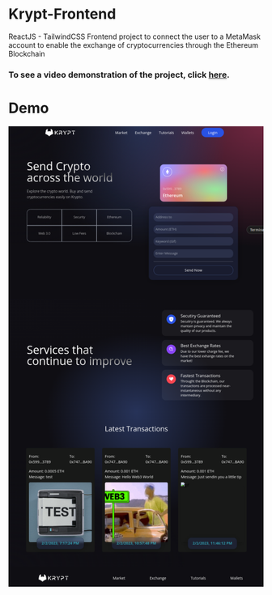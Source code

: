 # Krypt-Frontend
ReactJS - TailwindCSS Frontend project to connect the user to a MetaMask account to enable the exchange of cryptocurrencies through the Ethereum Blockchain

### To see a video demonstration of the project, click [here](https://youtu.be/eoIfAG5wmJg).

# Demo
![FrontendImage](https://github.com/Lucas-zz/Krypt-Frontend/blob/main/src/assets/frontend_img.png)

